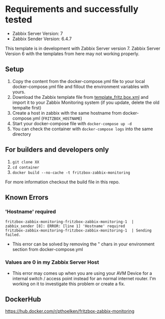 # Requirements and successfully tested
- Zabbix Server Version: 7
- Zabbix Sender Version: 6.4.7

This template is in development with Zabbix Server version 7. Zabbix Server Version 6 with the templates from here may not working properly.

## Setup
1. Copy the content from the docker-compose.yml file to your local docker-compose.yml file and fillout the environment variables with yours.
2. Download the Zabbix template file from [template_fritz.box.xml](https://github.com/pthoelken/fritzbox-zabbix-monitoring/blob/master/templates) and import it to your Zabbix Monitoring system (if you update, delete the old tempalte first)
3. Create a host in zabbix with the same hostname from docker-compose.yml (```FRITZBOX_HOSTNAME```)
4. Start your docker-compose file with ```docker-compose up -d```
5. You can check the container with ```docker-compose logs``` into the same directory

## For builders and developers only
1. ```git clone XX```
2. ```cd container```
3. ```docker build --no-cache -t fritzbox-zabbix-monitoring```

For more information checkout the build file in this repo.

## Known Errors
### 'Hostname' required
```
fritzbox-zabbix-monitoring-fritzbox-zabbix-monitoring-1  | zabbix_sender [8]: ERROR: [line 1] 'Hostname' required
fritzbox-zabbix-monitoring-fritzbox-zabbix-monitoring-1  | Sending failed.
```
- This error can be solved by removing the " chars in your environment section from docker-compose.yml

### Values are 0 in my Zabbix Server Host
- This error may comes up when you are using your AVM Device for a internal switch / access point instead for an normal internet router. I'm working on it to investigate this problem or create a fix. 

## DockerHub
https://hub.docker.com/r/pthoelken/fritzbox-zabbix-monitoring
